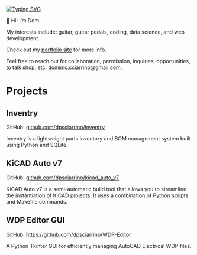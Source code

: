 [![Typing SVG](https://readme-typing-svg.herokuapp.com?multiline=true&width=500&lines=Dom%20Sciarrino++++++++++)](https://git.io/typing-svg)

👋 Hi! I’m Dom.

My interests include: guitar, guitar pedals, coding, data science, and web development.

Check out my <a href="https://dpsciarrino.github.io/" target="_blank">portfolio site</a> for more info.

Feel free to reach out for collaboration, permission, inquiries, opportunities, to talk shop, etc: dominic.sciarrino@gmail.com.

<h1>Projects</h1>

<h2>Inventry</h2>

GitHub:  <a href="https://github.com/dpsciarrino/inventry">github.com/dpsciarrino/inventry</a>

<p>Inventry is a lightweight parts inventory and BOM management system built using Python and SQLite.</p>

<h2>KiCAD Auto v7</h2>

GitHub: <a href="https://github.com/dpsciarrino/kicad_auto_v7">github.com/dpsciarrino/kicad_auto_v7</a>

<p>KiCAD Auto v7 is a semi-automatic build tool that allows you to streamline the instantiation of KiCAD projects. It uses a combination of Python scripts and Makefile commands.</p>

<h2>WDP Editor GUI</h2>

GitHub: <a href="https://github.com/dpsciarrino/WDP-Editor"> https://github.com/dpsciarrino/WDP-Editor </a>

<p>A Python Tkinter GUI for efficiently managing AutoCAD Electrical WDP files.</p>
